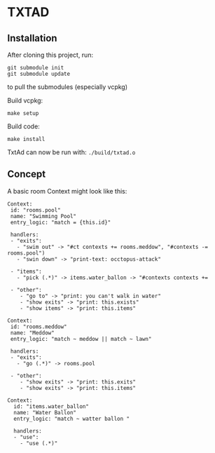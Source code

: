 # TXTAD

## Installation 
After cloning this project, run: 
```
git submodule init 
git submodule update 
``` 
to pull the submodules (especially vcpkg)

Build vcpkg: 
```
make setup 
``` 

Build code: 
```
make install 
```

TxtAd can now be run with: `./build/txtad.o`


## Concept 

A basic room Context might look like this: 

```
Context: 
 id: "rooms.pool" 
 name: "Swimming Pool"
 entry_logic: "match = {this.id}"

 handlers: 
 - "exits": 
   - "swim out" -> "#ct contexts += rooms.meddow", "#contexts -= rooms.pool") 
   - "swin down" -> "print-text: occtopus-attack" 

 - "items": 
   - "pick (.*)" -> items.water_ballon -> "#contexts contexts += 

 - "other":
    - "go to" -> "print: you can't walk in water"
    - "show exits" -> "print: this.exists"
    - "show items" -> "print: this.items"

Context: 
 id: "rooms.meddow" 
 name: "Meddow"
 entry_logic: "match ~ meddow || match ~ lawn"

 handlers: 
 - "exits": 
   - "go (.*)" -> rooms.pool

 - "other":
    - "show exits" -> "print: this.exits"
    - "show exits" -> "print: this.items"

Context: 
  id: "items.water_ballon" 
  name: "Water Ballon" 
  entry_logic: "match ~ watter ballon " 

  handlers: 
  - "use": 
    - "use (.*)" 
```
